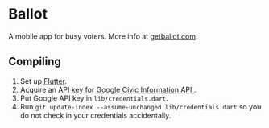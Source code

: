 # Ballot

A mobile app for busy voters. More info at [getballot.com](http://www.getballot.com/).

## Compiling

1. Set up [Flutter](https://flutter.io/).
2. Acquire an API key for [Google Civic Information API
](https://developers.google.com/civic-information/docs/using_api).
3. Put Google API key in `lib/credentials.dart`.
4. Run `git update-index --assume-unchanged lib/credentials.dart` so you do not check in your credentials accidentally.
